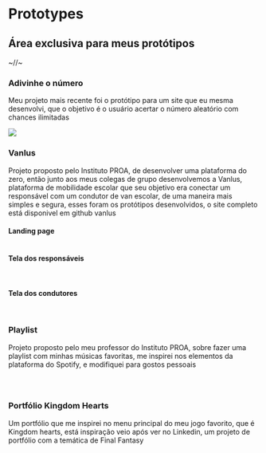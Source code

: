 # Prototypes
<h2>Área exclusiva para meus protótipos</h2>

<p>~//~</p>

<h3>Adivinhe o número</h3>

<p>Meu projeto mais recente foi o protótipo para um site que eu mesma desenvolvi, que o objetivo é o usuário acertar o número aleatório com chances ilimitadas</p>

<img src='![JogoAdivinhe](https://github.com/mirellalvess/Prototypes/assets/110692094/9af12aa9-508e-41f8-bf3a-0ffb674aa325)
'>

<h3>Vanlus</h3>

<p>Projeto proposto pelo Instituto PROA, de desenvolver uma plataforma do zero, então junto aos meus colegas de grupo desenvolvemos a Vanlus, plataforma de mobilidade escolar que seu objetivo era conectar um responsável com um condutor de van escolar, de uma maneira mais simples e segura, esses foram os protótipos desenvolvidos, o site completo está disponivel em github vanlus </p>

<h4>Landing page</h4>

<img scr='![HOME](https://github.com/mirellalvess/Prototypes/assets/110692094/306035b1-719d-467b-99d4-8afd2f239128)
'>

<h4>Tela dos responsáveis</h4>

<img scr='![Tela Principal Responsavel](https://github.com/mirellalvess/Prototypes/assets/110692094/a9dc9532-9845-488d-9b7f-4a4f818b7aca)
'>

<img scr='![Tela de Acompanhamento Responsavel](https://github.com/mirellalvess/Prototypes/assets/110692094/33e58f70-fc27-4f78-99fe-5e945135377e)
'>

<h4>Tela dos condutores</h4>

<img scr='![Tela principal Condutor](https://github.com/mirellalvess/Prototypes/assets/110692094/29f0f0e7-3f36-4749-9032-30dbe625f4b5)
'>

<img scr='![Lista de presença](https://github.com/mirellalvess/Prototypes/assets/110692094/592a0f1a-cc34-4fcb-bbc9-058dabc8d030)
'>

<h3>Playlist</h3>

<p>Projeto proposto pelo meu professor do Instituto PROA, sobre fazer uma playlist com minhas músicas favoritas, me inspirei nos elementos da plataforma do Spotify, e modifiquei para gostos pessoais </p>

<img scr='![Biblioteca](https://github.com/mirellalvess/Prototypes/assets/110692094/fcaaf3bc-d4f4-4626-a742-05ed665218fc)
'>

<img scr='![Playlist](https://github.com/mirellalvess/Prototypes/assets/110692094/cb5c5266-0c52-42a7-af45-37e497f55103)
'>

<img scr='![Música](https://github.com/mirellalvess/Prototypes/assets/110692094/624b9764-2239-417d-a1d5-7f8bb53604f5)
'>

<h3>Portfólio Kingdom Hearts</h3>

<p>Um portfólio que me inspirei no menu principal do meu jogo favorito, que é Kingdom hearts, está inspiração veio após ver no Linkedin, um projeto de portfólio com a temática de Final Fantasy</p>

<img scr='![APRESENTAÇÃO](https://github.com/mirellalvess/Prototypes/assets/110692094/91ce525e-39d8-459e-ac5c-c885859f629b)
'>

<img scr='![APRESENTAÇÃO (1)](https://github.com/mirellalvess/Prototypes/assets/110692094/87ca1300-5056-4d97-8a4b-09ce2d1f3a2b)
'>
